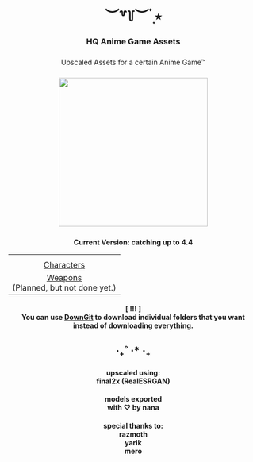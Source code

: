 <h1 align="center">︶꒷꒦︶ ๋࣭ ⭑</h1>

###

<h3 align="center">HQ Anime Game Assets</h3>

###

<p align="center">Upscaled Assets for a certain Anime Game™</p>

###

<div align="center">
  <img height="300" src="https://adelaidecityoptometrist.com.au/wp-content/uploads/2020/07/more-commonly-known-as-short-sightedness-is-an-eye-condition-wherein-people-can-see-clearly-the-objects-near-them.jpg"/>
</div>

###
<p align="center"><b>Current Version: catching up to 4.4</b></p>
<div align="center">
    <table align="center">
        <tr>
            <th> 
        </tr>
        <tr>
            <td align="center"> <a href="https://github.com/ladyfoxpoint/hq-anime-game-assets/tree/main/Characters">Characters</a> </td>
        </tr>
        <tr>
            <td align="center"> <a href="https://github.com/ladyfoxpoint/anime-game-assets/tree/main/Weapons">Weapons</a></br>(Planned, but not done yet.) </td>
        </tr>
    </table>
</div>

<h4 align="center"> <b>[ !!! ]</b> <br> You can use <a href="https://minhaskamal.github.io/DownGit/">DownGit</a> to download individual folders that you want instead of downloading everything.</h4>

###

<h2 align="center">‧₊˚ ⋅* ‧₊</h2>

###

<h4 align="center">upscaled using:<br> final2x (RealESRGAN)</h4>

<h4 align="center">models exported<br>with ♡︎ by nana</h4>
<h4 align="center">special thanks to: <br>razmoth<br>yarik<br>mero</h4>

<br clear="both">

###